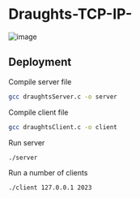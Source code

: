 # Draughts-TCP-IP-

![image](https://user-images.githubusercontent.com/45739581/234049331-e9bc242c-d37c-4103-9848-18e9598283f7.png)


## Deployment

Compile server file
```bash
gcc draughtsServer.c -o server
```

Compile client file
```bash
gcc draughtsClient.c -o client
```

Run server
```bash
./server
```

Run a number of clients
```bash
./client 127.0.0.1 2023
```

